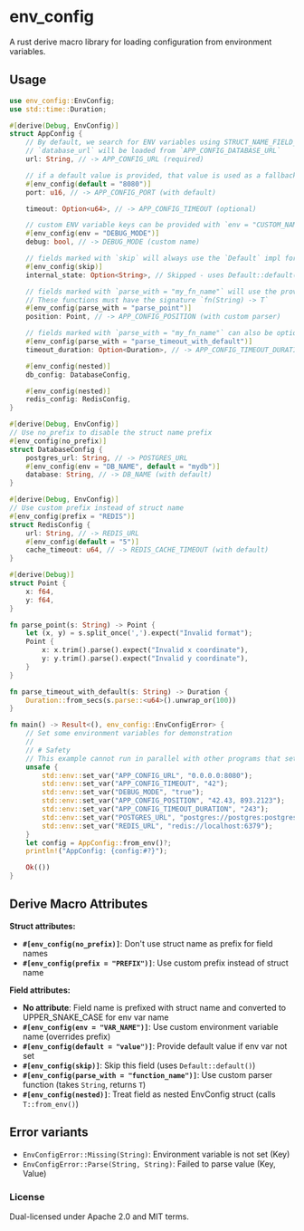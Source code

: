# env_config

A rust derive macro library for loading configuration from environment variables.

## Usage

```rust
use env_config::EnvConfig;
use std::time::Duration;

#[derive(Debug, EnvConfig)]
struct AppConfig {
    // By default, we search for ENV variables using STRUCT_NAME_FIELD_NAME in SCREAMING_SNAKE_CASE.
    // `database_url` will be loaded from `APP_CONFIG_DATABASE_URL`
    url: String, // -> APP_CONFIG_URL (required)

    // if a default value is provided, that value is used as a fallback
    #[env_config(default = "8080")]
    port: u16, // -> APP_CONFIG_PORT (with default)

    timeout: Option<u64>, // -> APP_CONFIG_TIMEOUT (optional)

    // custom ENV variable keys can be provided with `env = "CUSTOM_NAME"`
    #[env_config(env = "DEBUG_MODE")]
    debug: bool, // -> DEBUG_MODE (custom name)

    // fields marked with `skip` will always use the `Default` impl for the type
    #[env_config(skip)]
    internal_state: Option<String>, // Skipped - uses Default::default()

    // fields marked with `parse_with = "my_fn_name"` will use the provided function to parse the env variable.
    // These functions must have the signature `fn(String) -> T`
    #[env_config(parse_with = "parse_point")]
    position: Point, // -> APP_CONFIG_POSITION (with custom parser)

    // fields marked with `parse_with = "my_fn_name"` can also be optional
    #[env_config(parse_with = "parse_timeout_with_default")]
    timeout_duration: Option<Duration>, // -> APP_CONFIG_TIMEOUT_DURATION (with custom parser that provides defaults)

    #[env_config(nested)]
    db_config: DatabaseConfig,

    #[env_config(nested)]
    redis_config: RedisConfig,
}

#[derive(Debug, EnvConfig)]
// Use no_prefix to disable the struct name prefix
#[env_config(no_prefix)]
struct DatabaseConfig {
    postgres_url: String, // -> POSTGRES_URL
    #[env_config(env = "DB_NAME", default = "mydb")]
    database: String, // -> DB_NAME (with default)
}

#[derive(Debug, EnvConfig)]
// Use custom prefix instead of struct name
#[env_config(prefix = "REDIS")]
struct RedisConfig {
    url: String, // -> REDIS_URL
    #[env_config(default = "5")]
    cache_timeout: u64, // -> REDIS_CACHE_TIMEOUT (with default)
}

#[derive(Debug)]
struct Point {
    x: f64,
    y: f64,
}

fn parse_point(s: String) -> Point {
    let (x, y) = s.split_once(',').expect("Invalid format");
    Point {
        x: x.trim().parse().expect("Invalid x coordinate"),
        y: y.trim().parse().expect("Invalid y coordinate"),
    }
}

fn parse_timeout_with_default(s: String) -> Duration {
    Duration::from_secs(s.parse::<u64>().unwrap_or(100))
}

fn main() -> Result<(), env_config::EnvConfigError> {
    // Set some environment variables for demonstration
    //
    // # Safety
    // This example cannot run in parallel with other programs that set/remove ENV variables
    unsafe {
        std::env::set_var("APP_CONFIG_URL", "0.0.0.0:8080");
        std::env::set_var("APP_CONFIG_TIMEOUT", "42");
        std::env::set_var("DEBUG_MODE", "true");
        std::env::set_var("APP_CONFIG_POSITION", "42.43, 893.2123");
        std::env::set_var("APP_CONFIG_TIMEOUT_DURATION", "243");
        std::env::set_var("POSTGRES_URL", "postgres://postgres:postgres@0.0.0.0:5432");
        std::env::set_var("REDIS_URL", "redis://localhost:6379");
    }
    let config = AppConfig::from_env()?;
    println!("AppConfig: {config:#?}");

    Ok(())
}
```

## Derive Macro Attributes

**Struct attributes:**
- **`#[env_config(no_prefix)]`**: Don't use struct name as prefix for field names
- **`#[env_config(prefix = "PREFIX")]`**: Use custom prefix instead of struct name

**Field attributes:**
- **No attribute**: Field name is prefixed with struct name and converted to UPPER_SNAKE_CASE for env var name
- **`#[env_config(env = "VAR_NAME")]`**: Use custom environment variable name (overrides prefix)
- **`#[env_config(default = "value")]`**: Provide default value if env var not set
- **`#[env_config(skip)]`**: Skip this field (uses `Default::default()`)
- **`#[env_config(parse_with = "function_name")]`**: Use custom parser function (takes `String`, returns `T`)
- **`#[env_config(nested)]`**: Treat field as nested EnvConfig struct (calls `T::from_env()`)

## Error variants

- `EnvConfigError::Missing(String)`: Environment variable is not set (Key)
- `EnvConfigError::Parse(String, String)`: Failed to parse value (Key, Value)


### License

Dual-licensed under Apache 2.0 and MIT terms.
